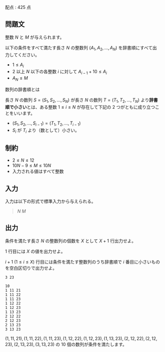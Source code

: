 配点 : $425$ 点

## 問題文

整数 $N$ と $M$ が与えられます。

以下の条件をすべて満たす長さ $N$ の整数列 $(A_1, A_2, \ldots, A_N)$ を辞書順にすべて出力してください。

- $1 \leq A_i$
- $2$ 以上 $N$ 以下の各整数 $i$ に対して $A_{i - 1} + 10 \leq A_i$
- $A_N \leq M$

 数列の辞書順とは

長さ $N$ の数列 $S = (S_1, S_2, \ldots, S_N)$ が長さ $N$ の数列 $T = (T_1, T_2, \ldots, T_N)$ より**辞書順で小さい**とは、ある整数 $1 \leq i \leq N$ が存在して下記の $2$ つがともに成り立つことをいいます。

- $(S_1, S_2, \ldots, S_{i-1}) = (T_1, T_2, \ldots, T_{i-1})$
- $S_i$ が $T_i$ より（数として）小さい。

## 制約

- $2 \leq N \leq 12$
- $10N - 9 \leq M \leq 10N$
- 入力される値はすべて整数

## 入力

入力は以下の形式で標準入力から与えられる。

> $N$ $M$

## 出力

条件を満たす長さ $N$ の整数列の個数を $X$ として $X + 1$ 行出力せよ。

$1$ 行目には $X$ の値を出力せよ。

$i + 1$ ($1 \leq i \leq X$) 行目には条件を満たす整数列のうち辞書順で $i$ 番目に小さいものを空白区切りで出力せよ。

```input1
3 23
```

```output1
10
1 11 21
1 11 22
1 11 23
1 12 22
1 12 23
1 13 23
2 12 22
2 12 23
2 13 23
3 13 23
```

$(1, 11, 21), (1, 11, 22), (1, 11, 23), (1, 12, 22), (1, 12, 23), (1, 13, 23), (2, 12, 22), (2, 12, 23), (2, 13, 23), (3, 13, 23)$ の $10$ 個の数列が条件を満たします。
